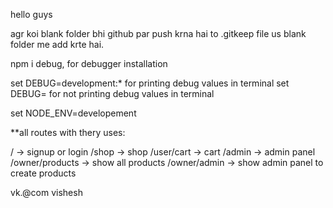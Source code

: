 hello guys

agr koi blank folder bhi github par push krna hai to .gitkeep file us blank folder me add krte hai.

npm i debug, for debugger installation

set DEBUG=development:*   for printing debug values in terminal
set DEBUG=               for not printing debug values in terminal

set NODE_ENV=developement


**all routes with thery uses:

/ -> signup or login
/shop -> shop
/user/cart -> cart
/admin -> admin panel
/owner/products -> show all products
/owner/admin -> show admin panel to create products



vk.@com
vishesh